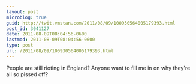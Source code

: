 ```yaml
---
layout: post
microblog: true
guid: http://twit.vmstan.com/2011/08/09/100930564005179393.html
post_id: 3041127
date: 2011-08-09T08:04:56-0600
lastmod: 2011-08-09T08:04:56-0600
type: post
url: /2011/08/09/100930564005179393.html
---
```

People are still rioting in England? Anyone want to fill me in on why they're all so pissed off?
